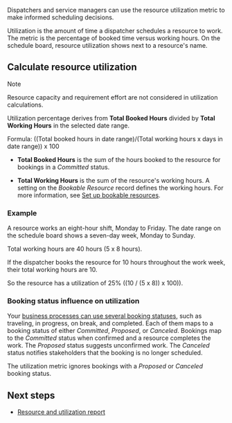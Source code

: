 Dispatchers and service managers can use the resource utilization metric to make informed scheduling decisions.

Utilization is the amount of time a dispatcher schedules a resource to work. The metric is the percentage of booked time versus working hours. On the schedule board, resource utilization shows next to a resource's name.

## Calculate resource utilization

> [!NOTE]
> Resource capacity and requirement effort are not considered in utilization calculations.

Utilization percentage derives from **Total Booked Hours** divided by **Total Working Hours** in the selected date range.

Formula: ((Total booked hours  in date range)/(Total working hours x days in date range)) x 100

- **Total Booked Hours** is the sum of the hours booked to the resource for bookings in a *Committed* status.

- **Total Working Hours** is the sum of the resource's working hours. A setting on the *Bookable Resource* record defines the working hours. For more information, see [Set up bookable resources](../../field-service/set-up-bookable-resources.md).

### Example

A resource works an eight-hour shift, Monday to Friday. The date range on the schedule board shows a seven-day week, Monday to Sunday.

Total working hours are 40 hours (5 x 8 hours).

If the dispatcher books the resource for 10 hours throughout the work week, their total working hours are 10.

So the resource has a utilization of 25% ((10 / (5 x 8)) x 100)).

### Booking status influence on utilization

Your [business processes can use several booking statuses](../../field-service/set-up-booking-statuses.md), such as traveling, in progress, on break, and completed. Each of them maps to a booking status of either *Committed*, *Proposed*, or *Canceled*. Bookings map to the *Committed* status when confirmed and a resource completes the work. The *Proposed* status suggests unconfirmed work. The *Canceled* status notifies stakeholders that the booking is no longer scheduled.

The utilization metric ignores bookings with a *Proposed* or *Canceled* booking status.

## Next steps

- [Resource and utilization report](../../field-service/resource-utilization-report.md)
